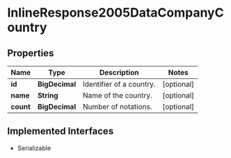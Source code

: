 

# InlineResponse2005DataCompanyCountry


## Properties

Name | Type | Description | Notes
------------ | ------------- | ------------- | -------------
**id** | **BigDecimal** | Identifier of a country. |  [optional]
**name** | **String** | Name of the country. |  [optional]
**count** | **BigDecimal** | Number of notations. |  [optional]


## Implemented Interfaces

* Serializable


